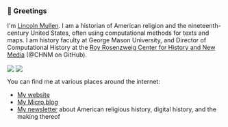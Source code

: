 ### 🚀 Greetings 

I'm [Lincoln Mullen](https://lincolnmullen.com). I am a historian of American religion and the nineteenth-century United States, often using computational methods for texts and maps. I am history faculty at George Mason University, and Director of Computational History at the [Roy Rosenzweig Center for History and New Media](https://rrchnm.org/) (@CHNM on GitHub).

<a>
<img align="center" src="https://github-readme-stats.vercel.app/api?username=lmullen&count_private=true&show_icons=true&hide_rank=true&include_all_commits=true" />
</a>
<a>
<img align="center" src="https://github-readme-stats.vercel.app/api/top-langs/?username=lmullen&hide=html,css,tex,vim%20script,rich%20text%20format&langs_count=10&layout=compact" />
</a>
  
You can find me at various places around the internet:

- [My website](https://lincolnmullen.com)
- [My Micro.blog](https://weblog.lincolnmullen.com/)
- [My newsletter](https://buttondown.email/lmullen) about American religious history, digital history, and the making thereof
